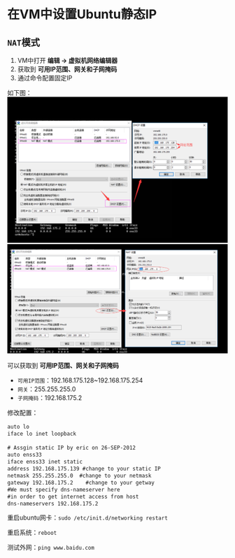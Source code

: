 # 在VM中设置Ubuntu静态IP

## `NAT`模式

1. VM中打开 __编辑 -> 虚拟机网络编辑器__
1. 获取到 __可用IP范围、网关和子网掩码__
1. 通过命令配置固定IP

如下图：
![](https://raw.githubusercontent.com/O-R/Blog/master/Files/Img/natstaticip_1.png)
![](https://raw.githubusercontent.com/O-R/Blog/master/Files/Img/natstaticip_2.png)

可以获取到 __可用IP范围、网关和子网掩码__

- `可用IP范围`：192.168.175.128~192.168.175.254
- `网关`：255.255.255.0
- `子网掩码`：192.168.175.2

修改配置：

```
auto lo
iface lo inet loopback

# Assgin static IP by eric on 26-SEP-2012
auto enss33
iface enss33 inet static
address 192.168.175.139 #change to your static IP
netmask 255.255.255.0  #change to your netmask
gateway 192.168.175.2    #change to your getway
#We must specify dns-nameserver here
#in order to get internet access from host
dns-nameservers 192.168.175.2
```

重启ubuntu网卡：`sudo /etc/init.d/networking restart`

重启系统：`reboot`

测试外网：`ping www.baidu.com`

